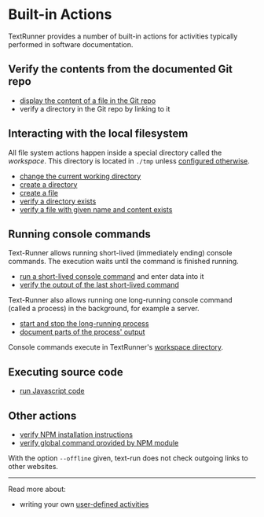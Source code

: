 # Built-in Actions

TextRunner provides a number of built-in actions
for activities typically performed in software documentation.


## Verify the contents from the documented Git repo

* [display the content of a file in the Git repo](verify_source_file_content.md)
* verify a directory in the Git repo by linking to it


## Interacting with the local filesystem

All file system actions happen inside a special directory called the _workspace_.
This directory is located in `./tmp` unless [configured otherwise](../configuration.md).

* [change the current working directory](cd.md)
* [create a directory](create_directory.md)
* [create a file](create_file.md)
* [verify a directory exists](verify_workspace_contains_directory.md)
* [verify a file with given name and content exists](verify_workspace_file_content.md)


## Running console commands

Text-Runner allows running short-lived (immediately ending) console commands.
The execution waits until the command is finished running.
* [run a short-lived console command](run_console_command.md)
  and enter data into it
* [verify the output of the last short-lived command](verify_console_command_output.md)

Text-Runner also allows running one long-running console command
(called a process) in the background,
for example a server.
* [start and stop the long-running process](start_stop_process.md)
* [document parts of the process' output](verify_process_output.md)

Console commands execute in TextRunner's
[workspace directory](#interacting-with-the-local-filesystem).


## Executing source code

* [run Javascript code](run_javascript.md)


## Other actions

* [verify NPM installation instructions](verify_npm_install.md)
* [verify global command provided by NPM module](verify_npm_global_command.md)

With the option `--offline` given, text-run does not check outgoing links to other websites.


<hr>

Read more about:
- writing your own [user-defined activities](../user-defined-activities.md)
